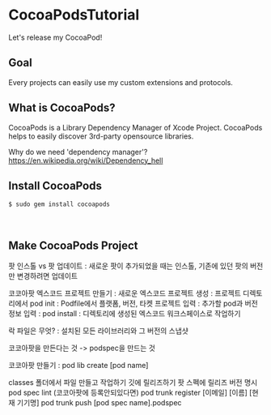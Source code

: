 # CocoaPodsTutorial
Let's release my CocoaPod!<br/>

## Goal
Every projects can easily use my custom extensions and protocols.<br/>

## What is CocoaPods?
CocoaPods is a Library Dependency Manager of Xcode Project. CocoaPods helps to easily discover 3rd-party opensource libraries.

Why do we need 'dependency manager'?<br/>
https://en.wikipedia.org/wiki/Dependency_hell<br/>

## Install CocoaPods
```ruby
$ sudo gem install cocoapods
```
<br/>

## Make CocoaPods Project

팟 인스톨 vs 팟 업데이트
: 새로운 팟이 추가되었을 때는 인스톨, 기존에 있던 팟의 버전만 변경하려면 업데이트

코코아팟 엑스코드 프로젝트 만들기
: 새로운 엑스코드 프로젝트 생성
: 프로젝트 디렉토리에서 pod init
: Podfile에서 플랫폼, 버전, 타켓 프로젝트 입력
: 추가할 pod과 버전정보 입력
: pod install
: 디렉토리에 생성된 엑스코드 워크스페이스로 작업하기

락 파일은 무엇?
: 설치된 모든 라이브러리와 그 버전의 스냅샷

코코아팟을 만든다는 것 -> podspec을 만드는 것

코코아팟 만들기
: pod lib create [pod name]

classes 폴더에서 파일 만들고 작업하기
깃에 릴리즈하기
팟 스펙에 릴리즈 버전 명시
pod spec lint
(코코아팟에 등록안되있다면) pod trunk register [이메일] [이름] [현재 기기명]
pod trunk push [pod spec name].podspec
